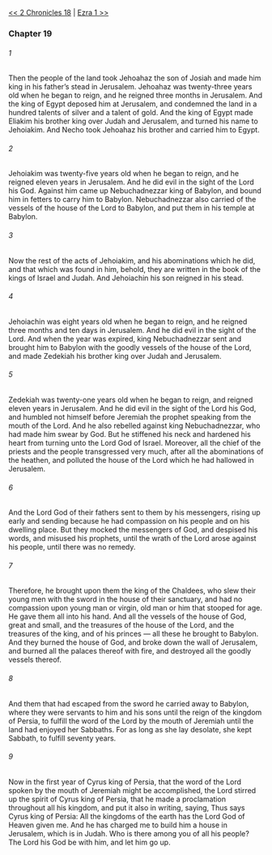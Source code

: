 [<< 2 Chronicles 18](2%20Chronicles%2018)  |  [Ezra 1 >>](Ezra%201)

### Chapter 19
###### 1
Then the people of the land took Jehoahaz the son of Josiah and made him king in his father’s stead in Jerusalem. Jehoahaz was twenty-three years old when he began to reign, and he reigned three months in Jerusalem. And the king of Egypt deposed him at Jerusalem, and condemned the land in a hundred talents of silver and a talent of gold. And the king of Egypt made Eliakim his brother king over Judah and Jerusalem, and turned his name to Jehoiakim. And Necho took Jehoahaz his brother and carried him to Egypt.

###### 2
Jehoiakim was twenty-five years old when he began to reign, and he reigned eleven years in Jerusalem. And he did evil in the sight of the Lord his God. Against him came up Nebuchadnezzar king of Babylon, and bound him in fetters to carry him to Babylon. Nebuchadnezzar also carried of the vessels of the house of the Lord to Babylon, and put them in his temple at Babylon.

###### 3
Now the rest of the acts of Jehoiakim, and his abominations which he did, and that which was found in him, behold, they are written in the book of the kings of Israel and Judah. And Jehoiachin his son reigned in his stead.

###### 4
Jehoiachin was eight years old when he began to reign, and he reigned three months and ten days in Jerusalem. And he did evil in the sight of the Lord. And when the year was expired, king Nebuchadnezzar sent and brought him to Babylon with the goodly vessels of the house of the Lord, and made Zedekiah his brother king over Judah and Jerusalem.

###### 5
Zedekiah was twenty-one years old when he began to reign, and reigned eleven years in Jerusalem. And he did evil in the sight of the Lord his God, and humbled not himself before Jeremiah the prophet speaking from the mouth of the Lord. And he also rebelled against king Nebuchadnezzar, who had made him swear by God. But he stiffened his neck and hardened his heart from turning unto the Lord God of Israel. Moreover, all the chief of the priests and the people transgressed very much, after all the abominations of the heathen, and polluted the house of the Lord which he had hallowed in Jerusalem.

###### 6
And the Lord God of their fathers sent to them by his messengers, rising up early and sending because he had compassion on his people and on his dwelling place. But they mocked the messengers of God, and despised his words, and misused his prophets, until the wrath of the Lord arose against his people, until there was no remedy.

###### 7
Therefore, he brought upon them the king of the Chaldees, who slew their young men with the sword in the house of their sanctuary, and had no compassion upon young man or virgin, old man or him that stooped for age. He gave them all into his hand. And all the vessels of the house of God, great and small, and the treasures of the house of the Lord, and the treasures of the king, and of his princes — all these he brought to Babylon. And they burned the house of God, and broke down the wall of Jerusalem, and burned all the palaces thereof with fire, and destroyed all the goodly vessels thereof.

###### 8
And them that had escaped from the sword he carried away to Babylon, where they were servants to him and his sons until the reign of the kingdom of Persia, to fulfill the word of the Lord by the mouth of Jeremiah until the land had enjoyed her Sabbaths. For as long as she lay desolate, she kept Sabbath, to fulfill seventy years.

###### 9
Now in the first year of Cyrus king of Persia, that the word of the Lord spoken by the mouth of Jeremiah might be accomplished, the Lord stirred up the spirit of Cyrus king of Persia, that he made a proclamation throughout all his kingdom, and put it also in writing, saying, Thus says Cyrus king of Persia: All the kingdoms of the earth has the Lord God of Heaven given me. And he has charged me to build him a house in Jerusalem, which is in Judah. Who is there among you of all his people? The Lord his God be with him, and let him go up.